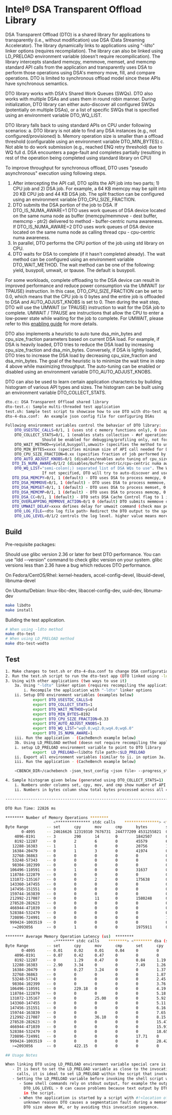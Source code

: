 # Intel® DSA Transparent Offload Library
DSA Transparent Offload (DTO) is a shared library for applications to transparently (i.e., without modification) use DSA (Data Streaming Accelerator).
The library dynamically links to applications using "-ldto" linker options (requires recompilation).
The library can also be linked using LD_PRELOAD environment variable (doesn't require recompilication).
The library intercepts standard memcpy, memmove, memset, and memcmp standard API calls from the application
and transparently uses DSA to perform those operations using DSA's memory move, fill, and compare operations. DTO is limited to
synchronous offload model since these APIs have synchronous semantics.

DTO library works with DSA's Shared Work Queues (SWQs). DTO also works with multiple DSAs and uses them in round robin manner.
During initialization, DTO library can either auto-discover all configured SWQs (potentially on multiple DSAs), or a list of specific SWQs that is 
specified using an environment variable DTO_WQ_LIST.

DTO library falls back to using standard APIs on CPU under following scenarios:
   a. DTO library is not able to find any DSA instances (e.g., not configured/provisioned)
   b. Memory operation size is smaller than a offload threshold (configurable using an environment variable DTO_MIN_BYTES)
   c. Not able to do work submission (e.g., reached ENQ retry threshold) due to WQ full
   d. DSA encounters a page-fault and completes partially (resulting in rest of the operation being completed using standard library on CPU)

To improve throughput for synchronous offload, DTO uses "pseudo asynchronous" execution using following steps.
1) After intercepting the API call, DTO splits the API job into two parts; 1) CPU job and 2) DSA job. For example, a 64 KB memcpy may
   be split into 20 KB CPU job and 44 KB DSA job. The split fraction can be configured using an environment variable DTO_CPU_SIZE_FRACTION. 
2) DTO submits the DSA portion of the job to DSA. 
   If DTO_IS_NUMA_AWARE=1 DTO uses work queues of DSA device located on the same numa node as 
   buffer (memcpy/memmove - dest buffer, memcmp - ptr2) delivered to method - buffer-centric numa awareness.
   If DTO_IS_NUMA_AWARE=2 DTO uses work queues of DSA device located on the same numa node as 
   calling thread cpu - cpu-centric numa awareness.
3) In parallel, DTO performs the CPU portion of the job using std library on CPU.
4) DTO waits for DSA to complete (if it hasn't completed already). The wait method can be configured using an environment variable DTO_WAIT_METHOD.
   The wait method can be one of the following: yield, busypoll, umwait, or tpause. The default is busypoll.

For some workloads, complete offloading to the DSA device can result in improved performance and reduce power consumption via the UMWAIT (or TPAUSE) instruction.
In this case, DTO_CPU_SIZE_FRACTION can be set to 0.0, which means that the CPU job is 0 bytes and the entire job is offloaded to DSA and AUTO_ADJUST_KNOBS is set to 0.
Then during the wait step, DTO will use the UMWAIT (or TPAUSE) instruction to wait for the DSA job to complete. UMWAIT / TPAUSE are instructions that allow the CPU to enter a low-power state while waiting for the job to complete. For UMWAIT, please refer to this [enabling guide](https://www.intel.com/content/www/us/en/developer/articles/technical/software-security-guidance/technical-documentation/monitor-umonitor-performance-guidance.html) for more details.



DTO also implements a heuristic to auto tune dsa_min_bytes and cpu_size_fraction parameters based on current DSA load. For example, if DSA is heavily loaded,
DTO tries to reduce the DSA load by increasing cpu_size_fraction and dsa_min_bytes. Conversely, if DSA is lightly loaded, DTO tries to increase the DSA load by
decreasing cpu_size_fraction and dsa_min_bytes. The goal of the heuristic is to minimize the wait time in step 4 above while maximizing throughput. The auto-tuning 
can be enabled or disabled using an environment variable DTO_AUTO_ADJUST_KNOBS.

DTO can also be used to learn certain application characterics by building histogram of various API types and sizes. The histogram can be built using an environment variable DTO_COLLECT_STATS.

```bash
dto.c: DSA Transparent Offload shared library
dto-test.c: Sample multi-threaded test application
test.sh: Sample test script to showcase how to use DTO with dto-test app (using both "-ldto" and "LD_PRELOAD" methods)
dto-4-dsa.conf:  An example json config file for configuring DSAs

Following environment variables control the behavior of DTO library:
	DTO_USESTDC_CALLS=0/1, 1 (uses std c memory functions only), 0 (uses DSA along with std c lib call; in case of DSA page fault - reverts to std c lib call). Default is 0.
	DTO_COLLECT_STATS=0/1, 1 (enables stats collection - #of operations, avg latency for each API, etc.>, 0 (disables stats collection).
				Should be enabled for debugging/profiling only, not for perf evaluation (enabling it slows down the workload). Default is 0.
	DTO_WAIT_METHOD=<yield,busypoll,umwait> (specifies the method to use while waiting for DSA to complete operation, default is yield)
	DTO_MIN_BYTES=xxxx (specifies minimum size of API call needed for DSA operation execution, default is 16384 bytes)
	DTO_CPU_SIZE_FRACTION=0.xx (specifies fraction of job performed by CPU, in parallel to DSA). Default is 0.00
	DTO_AUTO_ADJUST_KNOBS=0/1 (disables/enables auto tuning of cpu_size_fraction and dsa_min_bytes parameters. 0 -- disable, 1 -- enable (default))
   DTO_IS_NUMA_AWARE=0/1/2 (disables/buffer-centric/cpu-centric numa awareness. 0 -- disable (default), 1 -- buffer-centric, 2 - cpu-centric)
	DTO_WQ_LIST="semi-colon(;) separated list of DSA WQs to use". The WQ names should match their names in /dev/dsa/ directory (see example below).
				If not specified, DTO will try to auto-discover and use all available WQs.
   DTO_DSA_MEMCPY=0/1, 1 (default) - DTO uses DSA to process memcpy, 0 - DTO uses system memcpy
   DTO_DSA_MEMMOVE=0/1, 1 (default) - DTO uses DSA to process memmove, 0 - DTO uses system memmove
   DTO_DSA_MEMSET=0/1, 1 (default) - DTO uses DSA to process memset, 0 - DTO use system memset
   DTO_DSA_MEMCMP=0/1, 1 (default) - DTO uses DSA to process memcmp, 0 - DTO use system memcmp
   DTO_DSA_CC=0/1, 1 (default) - DTO sets DSA Cache Control flag to 1 if DSA supports cache control, 0 - DTO sets DSA Cache Control flag to 0
   DTO_OVERLAPPING_MEMMOVE_ACTION=0/1 0 (default) DTO submits memmove operations with overlapping buffers entirely to CPU, 1 - entirely to DSA
   DTO_UMWAIT_DELAY=xxxx defines delay for umwait command (check max possible value at: /sys/devices/system/cpu/umwait_control/max_time), default is 100000
	DTO_LOG_FILE=<dto log file path> Redirect the DTO output to the specified file instead of std output (useful for debugging and statistics collection). file name is suffixed by process pid.
	DTO_LOG_LEVEL=0/1/2 controls the log level. higher value means more verbose logging (default 0).
```

## Build

Pre-requisite packages:

Should use glibc version 2.36 or later for best DTO performance. You can use "ldd --version" command to check glibc version on your system. glibc versions less than 2.36 have a bug which reduces DTO performance.

On Fedora/CentOS/Rhel: kernel-headers, accel-config-devel, libuuid-devel, libnuma-devel

On Ubuntu/Debian: linux-libc-dev, libaccel-config-dev, uuid-dev, libnuma-dev

```bash
make libdto
make install
```

Building the test application.
```bash
# When using -ldto method
make dto-test
# When using LD_PRELOAD method
make dto-test-wodto

```

## Test
```bash
1. Make changes to test.sh or dto-4-dsa.conf to change DSA configuration if desired. test.sh configures DSA(s) using the config parameters in dto-4-dsa.conf
2. Run the test.sh script to run the dto-test app (DTO linked using -ldto) or dto-test-wodto app (DTO linked using LD_PRELOAD).
3. Using with other applications (two ways to use it)
    3a. Using "-ldto" linker option (requires recompiling the application)
        i. Recompile the application with "-ldto" linker options
	ii. Setup DTO environment variables (examples below)
            export DTO_USESTDC_CALLS=0
            export DTO_COLLECT_STATS=1
            export DTO_WAIT_METHOD=yield
            export DTO_MIN_BYTES=8192
            export DTO_CPU_SIZE_FRACTION=0.33
            export DTO_AUTO_ADJUST_KNOBS=1
            export DTO_WQ_LIST="wq0.0;wq2.0;wq4.0;wq6.0"
            export DTO_IS_NUMA_AWARE=1
	iii. Run the application - (CacheBench example below)
    3b. Using LD_PRELOAD method (doesn not require recompiling the application)
	i. setup LD_PRELOAD environment variable to point to DTO library
            export  LD_PRELOAD=<libdto file path>:$LD_PRELOAD
	ii. Export all environment variables (similar to ii. in option 3a. above)
	iii. Run the application - (CacheBench example below)

	<CBENCH_DIR>/cachebench -json_test_config <json file> --progress_stats_file=dto.log --report_api_latency

4. Sample histogram given below (generated using DTO_COLLECT_STATS=1)
	i. Numbers under columns set, cpy, mov, and cmp show number of API calls or per-API completion latency for memset, memcpy, memmove, and memcmp respectively.
	ii. Numbers in bytes column show total bytes processed across all 4 API calls

------------------------------------------------------------------------------------------------------------------------------------------

DTO Run Time: 22826 ms

******** Number of Memory Operations ********
                     <*************** stdc calls    ***************> <*************** dsa (success) ***************> <*************** dsa (failed)  ***************> <***** failure reason *****>
Byte Range        -- set      cpy      mov      cmp      bytes        set      cpy      mov      cmp      bytes        set      cpy      mov      cmp      bytes        Retries PFs    Others
       0-4095     -- 24616626 12319310 7676731  244777209 4531255821  0        0        0        0        0            0        0        0        0        0            0      0      0
    4096-8191     -- 3        290      14       0        1842507      0        0        0        0        0            0        0        0        0        0            0      0      0
    8192-12287    -- 0        2        6        0        45579        64       176      2        0        2545968      0        2        6        0        25276        0      8      0
   12288-16383    -- 1        1        0        0        20756        1        137      0        0        1965343      1        1        0        0        11172        0      2      0
   16384-20479    -- 0        1        3        0        41974        0        126      2        0        2328434      0        1        3        0        24337        0      4      0
   32768-36863    -- 0        0        0        0        0            0        67       2        0        2378165      0        0        0        0        0            0      0      0
   53248-57343    -- 0        0        0        0        0            0        46       0        0        2545890      0        0        0        0        0            0      0      0
   98304-102399   -- 0        0        0        0        0            0        13       0        0        1309627      0        0        0        0        0            0      0      0
  106496-110591   -- 0        1        0        0        31637        0        8        0        0        869880       0        1        0        0        77586        0      1      0
  118784-122879   -- 0        0        0        0        0            0        9        0        0        1083519      0        0        0        0        0            0      0      0
  131072-135167   -- 0        0        2        0        175638       0        5        0        0        665475       0        0        2        0        86506        0      2      0
  143360-147455   -- 0        0        0        0        0            0        1        0        0        143399       0        0        0        0        0            0      0      0
  147456-151551   -- 0        0        0        0        0            0        1        0        0        148647       0        0        0        0        0            0      0      0
  159744-163839   -- 0        0        0        0        0            0        6        0        0        970186       0        0        0        0        0            0      0      0
  212992-217087   -- 0        0        11       0        1580248      0        4        2        0        1292252      0        0        11       0        779384       0      11     0
  278528-282623   -- 0        0        0        0        0            0        1        0        0        279719       0        0        0        0        0            0      0      0
  466944-471039   -- 0        0        0        0        0            0        1        0        0        467783       0        0        0        0        0            0      0      0
  528384-532479   -- 0        0        0        0        0            0        1        0        0        529927       0        0        0        0        0            0      0      0
  720896-724991   -- 0        0        0        0        0            1        0        0        0        720896       0        0        0        0        0            0      0      0
  999424-1003519  -- 0        0        0        0        0            0        1        0        0        1002439      0        0        0        0        0            0      0      0
   >=2093056      -- 0        1        0        0        1975911      0        0        0        0        0            0        1        0        0        973209       0      1      0

******** Average Memory Operation Latency (us)  ********
                     <******** stdc calls    ********> <******** dsa (success) ********> <******** dsa (failed)  ********> 
Byte Range        -- set      cpy      mov      cmp      set      cpy      mov      cmp      set      cpy      mov      cmp
       0-4095     -- 0.01     0.02     0.01     0.04     0        0        0        0        0        0        0        0
    4096-8191     -- 0.07     0.42     0.47     0        0        0        0        0        0        0        0        0
    8192-12287    -- 0        1.29     0.47     0        0.84     1.19     1.82     0        0        56.18    2.54     0
   12288-16383    -- 2.90     3.34     0        0        7.49     1.26     0        0        2.07     1.93     0        0
   16384-20479    -- 0        0.27     3.24     0        0        1.37     1.86     0        0        84.92    2.47     0
   32768-36863    -- 0        0        0        0        0        1.87     2.91     0        0        0        0        0
   53248-57343    -- 0        0        0        0        0        2.45     0        0        0        0        0        0
   98304-102399   -- 0        0        0        0        0        3.76     0        0        0        0        0        0
  106496-110591   -- 0        229.18   0        0        0        4.19     0        0        0        3.65     0        0
  118784-122879   -- 0        0        0        0        0        5.18     0        0        0        0        0        0
  131072-135167   -- 0        0        25.00    0        0        5.92     0        0        0        0        14.39    0
  143360-147455   -- 0        0        0        0        0        5.11     0        0        0        0        0        0
  147456-151551   -- 0        0        0        0        0        6.16     0        0        0        0        0        0
  159744-163839   -- 0        0        0        0        0        7.65     0        0        0        0        0        0
  212992-217087   -- 0        0        36.10    0        0        8.15     6.59     0        0        0        18.07    0
  278528-282623   -- 0        0        0        0        0        15.47    0        0        0        0        0        0
  466944-471039   -- 0        0        0        0        0        15.91    0        0        0        0        0        0
  528384-532479   -- 0        0        0        0        0        18.65    0        0        0        0        0        0
  720896-724991   -- 0        0        0        0        17.71    0        0        0        0        0        0        0
  999424-1003519  -- 0        0        0        0        0        28.42    0        0        0        0        0        0
   >=2093056      -- 0        422.15   0        0        0        0        0        0        0        272.87   0        0

## Usage Notes

When linking DTO using LD_PRELOAD environment variable special care is required when the application is called from within a shell script.
   - It is best to set the LD_PRELOAD variable as close to the invocation of the actual application. For environments that use nested shell scripts
     calls, it is ideal to set LD_PRELOAD within the script that invokes the application, and not in outer scripts.
   - Setting the LD_PRELOAD variable before invoking the shell script which eventually invokes the application can lead to the following problems:
      - Some shell commands rely on stdout output, for example the output of 'pwd', to set internal variables or environment variables. Setting 
        DTO_LOG_LEVEL > 0 can cause problems because text output by DTO can be interspersed with output from the shell script causing errors 
        in the script.
      - When the application is started by a script with #!<location of shell> which invokes another script with #!<location of shell>, for 
        unknown reasons DTO causes a segmentation fault during a memset operation on an 8K sized buffer. This can be avoided by setting the minimum 
        DTO size above 8K, or by avoiding this invocation sequence.
